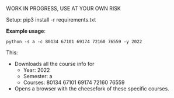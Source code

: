 WORK IN PROGRESS, USE AT YOUR OWN RISK

Setup:
pip3 install -r requirements.txt

**Example usage**:

`python -s a -c 80134 67101 69174 72160 76559 -y 2022`

This:
* Downloads all the course info for
  * Year: 2022
  * Semester: a
  * Courses: 80134 67101 69174 72160 76559
* Opens a browser with the cheesefork of these specific courses.

